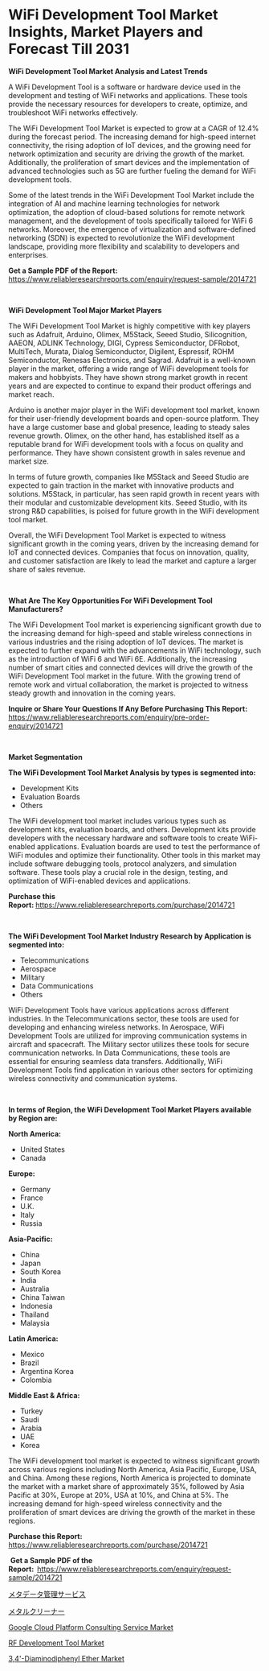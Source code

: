 <p><h1>WiFi Development Tool Market Insights, Market Players and Forecast Till 2031</h1></p><p><strong>WiFi Development Tool Market Analysis and Latest Trends</strong></p>
<p><p>A WiFi Development Tool is a software or hardware device used in the development and testing of WiFi networks and applications. These tools provide the necessary resources for developers to create, optimize, and troubleshoot WiFi networks effectively.</p><p>The WiFi Development Tool Market is expected to grow at a CAGR of 12.4% during the forecast period. The increasing demand for high-speed internet connectivity, the rising adoption of IoT devices, and the growing need for network optimization and security are driving the growth of the market. Additionally, the proliferation of smart devices and the implementation of advanced technologies such as 5G are further fueling the demand for WiFi development tools.</p><p>Some of the latest trends in the WiFi Development Tool Market include the integration of AI and machine learning technologies for network optimization, the adoption of cloud-based solutions for remote network management, and the development of tools specifically tailored for WiFi 6 networks. Moreover, the emergence of virtualization and software-defined networking (SDN) is expected to revolutionize the WiFi development landscape, providing more flexibility and scalability to developers and enterprises.</p></p>
<p><strong>Get a Sample PDF of the Report:&nbsp;</strong> <a href="https://www.reliableresearchreports.com/enquiry/request-sample/2014721">https://www.reliableresearchreports.com/enquiry/request-sample/2014721</a></p>
<p>&nbsp;</p>
<p><strong>WiFi Development Tool Major Market Players</strong></p>
<p><p>The WiFi Development Tool Market is highly competitive with key players such as Adafruit, Arduino, Olimex, M5Stack, Seeed Studio, Silicognition, AAEON, ADLINK Technology, DIGI, Cypress Semiconductor, DFRobot, MultiTech, Murata, Dialog Semiconductor, Digilent, Espressif, ROHM Semiconductor, Renesas Electronics, and Sagrad.  Adafruit is a well-known player in the market, offering a wide range of WiFi development tools for makers and hobbyists. They have shown strong market growth in recent years and are expected to continue to expand their product offerings and market reach.</p><p>Arduino is another major player in the WiFi development tool market, known for their user-friendly development boards and open-source platform. They have a large customer base and global presence, leading to steady sales revenue growth. Olimex, on the other hand, has established itself as a reputable brand for WiFi development tools with a focus on quality and performance. They have shown consistent growth in sales revenue and market size.</p><p>In terms of future growth, companies like M5Stack and Seeed Studio are expected to gain traction in the market with innovative products and solutions. M5Stack, in particular, has seen rapid growth in recent years with their modular and customizable development kits. Seeed Studio, with its strong R&D capabilities, is poised for future growth in the WiFi development tool market.</p><p>Overall, the WiFi Development Tool Market is expected to witness significant growth in the coming years, driven by the increasing demand for IoT and connected devices. Companies that focus on innovation, quality, and customer satisfaction are likely to lead the market and capture a larger share of sales revenue.</p></p>
<p>&nbsp;</p>
<p><strong>What Are The Key Opportunities For WiFi Development Tool Manufacturers?</strong></p>
<p><p>The WiFi Development Tool market is experiencing significant growth due to the increasing demand for high-speed and stable wireless connections in various industries and the rising adoption of IoT devices. The market is expected to further expand with the advancements in WiFi technology, such as the introduction of WiFi 6 and WiFi 6E. Additionally, the increasing number of smart cities and connected devices will drive the growth of the WiFi Development Tool market in the future. With the growing trend of remote work and virtual collaboration, the market is projected to witness steady growth and innovation in the coming years.</p></p>
<p><strong>Inquire or Share Your Questions If Any Before Purchasing This Report:</strong> <a href="https://www.reliableresearchreports.com/enquiry/pre-order-enquiry/2014721">https://www.reliableresearchreports.com/enquiry/pre-order-enquiry/2014721</a></p>
<p>&nbsp;</p>
<p><strong>Market Segmentation</strong></p>
<p><strong>The WiFi Development Tool Market Analysis by types is segmented into:</strong></p>
<p><ul><li>Development Kits</li><li>Evaluation Boards</li><li>Others</li></ul></p>
<p><p>The WiFi development tool market includes various types such as development kits, evaluation boards, and others. Development kits provide developers with the necessary hardware and software tools to create WiFi-enabled applications. Evaluation boards are used to test the performance of WiFi modules and optimize their functionality. Other tools in this market may include software debugging tools, protocol analyzers, and simulation software. These tools play a crucial role in the design, testing, and optimization of WiFi-enabled devices and applications.</p></p>
<p><strong>Purchase this Report:&nbsp;</strong><a href="https://www.reliableresearchreports.com/purchase/2014721">https://www.reliableresearchreports.com/purchase/2014721</a></p>
<p>&nbsp;</p>
<p><strong>The WiFi Development Tool Market Industry Research by Application is segmented into:</strong></p>
<p><ul><li>Telecommunications</li><li>Aerospace</li><li>Military</li><li>Data Communications</li><li>Others</li></ul></p>
<p><p>WiFi Development Tools have various applications across different industries. In the Telecommunications sector, these tools are used for developing and enhancing wireless networks. In Aerospace, WiFi Development Tools are utilized for improving communication systems in aircraft and spacecraft. The Military sector utilizes these tools for secure communication networks. In Data Communications, these tools are essential for ensuring seamless data transfers. Additionally, WiFi Development Tools find application in various other sectors for optimizing wireless connectivity and communication systems.</p></p>
<p>&nbsp;</p>
<p><strong>In terms of Region, the WiFi Development Tool Market Players available by Region are:</strong></p>
<p>
    <p> <strong> North America: </strong>
        <ul>
            <li>United States</li>
            <li>Canada</li>
        </ul>
        </p> 
    <p> <strong> Europe: </strong>
        <ul>
            <li>Germany</li>
            <li>France</li>
            <li>U.K.</li>
            <li>Italy</li>
            <li>Russia</li>
        </ul>
        </p> 
    <p> <strong> Asia-Pacific: </strong>
        <ul>
            <li>China</li>
            <li>Japan</li>
            <li>South Korea</li>
            <li>India</li>
            <li>Australia</li>
            <li>China Taiwan</li>
            <li>Indonesia</li>
            <li>Thailand</li>
            <li>Malaysia</li>
        </ul>
        </p> 
    <p> <strong> Latin America: </strong>
        <ul>
            <li>Mexico</li>
            <li>Brazil</li>
            <li>Argentina Korea</li>
            <li>Colombia</li>
        </ul>
        </p> 
    <p> <strong> Middle East & Africa: </strong>
        <ul>
            <li>Turkey</li>
            <li>Saudi</li>
            <li>Arabia</li>
            <li>UAE</li>
            <li>Korea</li>
        </ul>
    </p>
    </p>
<p><p>The WiFi development tool market is expected to witness significant growth across various regions including North America, Asia Pacific, Europe, USA, and China. Among these regions, North America is projected to dominate the market with a market share of approximately 35%, followed by Asia Pacific at 30%, Europe at 20%, USA at 10%, and China at 5%. The increasing demand for high-speed wireless connectivity and the proliferation of smart devices are driving the growth of the market in these regions.</p></p>
<p><strong>Purchase this Report: </strong><a href="https://www.reliableresearchreports.com/purchase/2014721">https://www.reliableresearchreports.com/purchase/2014721</a></p>
<p>&nbsp;<strong>Get a Sample PDF of the Report:&nbsp;&nbsp;</strong><a href="https://www.reliableresearchreports.com/enquiry/request-sample/2014721">https://www.reliableresearchreports.com/enquiry/request-sample/2014721</a></p>
<p><strong></strong></p>
<p><p><a href="https://github.com/ksxzwxabcuynh011/Market-Research-Report-List-1/blob/main/8690628185717.md">メタデータ管理サービス</a></p><p><a href="https://github.com/mcbeesbxa270/Market-Research-Report-List-1/blob/main/2205797185718.md">メタルクリーナー</a></p><p><a href="https://issuu.com/reportprime-2/docs/google-cloud-platform-consulting-service-market-si">Google Cloud Platform Consulting ​Service Market</a></p><p><a href="https://github.com/dx0328/Market-Research-Report-List-1/blob/main/rf-development-tool-market.md">RF Development Tool Market</a></p><p><a href="https://issuu.com/reportprime-2/docs/34-diaminodiphenyl-ether-market-siz_2b2b1ab1bdb698">3,4'-Diaminodiphenyl Ether Market</a></p></p>